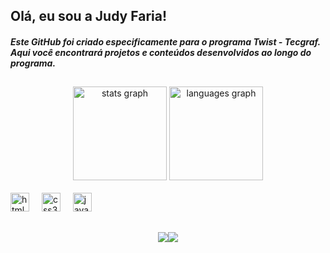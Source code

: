 ## Olá, eu sou a Judy Faria!
##### Este GitHub foi criado especificamente para o programa Twist - Tecgraf. Aqui você encontrará projetos e conteúdos desenvolvidos ao longo do programa.
##

<div align="center">
  <img src="https://github-readme-stats.vercel.app/api?username=judyFariaTecgraf&hide_title=false&hide_rank=false&show_icons=true&include_all_commits=true&count_private=true&disable_animations=false&theme=dracula&locale=en&hide_border=false" height="150" alt="stats graph"  />
  <img src="https://github-readme-stats.vercel.app/api/top-langs?username=judyFariaTecgraf&locale=en&hide_title=false&layout=compact&card_width=320&langs_count=5&theme=dracula&hide_border=false" height="150" alt="languages graph"  />
</div>


<div style="display: inline_block"><br>
  <img src="https://cdn.jsdelivr.net/gh/devicons/devicon/icons/html5/html5-original.svg" height="30" alt="html5 logo"  />
  <img width="12" />
  
  <img src="https://cdn.jsdelivr.net/gh/devicons/devicon/icons/css3/css3-original.svg" height="30" alt="css3 logo"  />
  <img width="12" />

  <img src="https://cdn.jsdelivr.net/gh/devicons/devicon/icons/javascript/javascript-original.svg" height="30" alt="javascript logo"  />
  <img width="12" />
  
</div>
  
  ##
 
<div style="display: flex; justify-content: center; align-items: center; margin-top: 10px;"> 
  
  <a href="mailto:judyfaria@tecgraf.puc-rio.br" style="text-decoration: none;">
    <img src="https://img.shields.io/badge/-Gmail-%23333?style=for-the-badge&logo=gmail&logoColor=red" target="_blank">
  </a>
  
  <a href="https://www.linkedin.com/in/judy-faria-480b6819b" target="_blank" style="text-decoration: none;">
    <img src="https://img.shields.io/badge/-LinkedIn-%230077B5?style=for-the-badge&logo=linkedin&logoColor=white" target="_blank">
  </a> 
</div>
